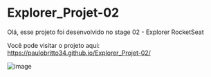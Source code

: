 # Explorer_Projet-02

Olá, esse projeto foi desenvolvido no stage 02 - Explorer RocketSeat

Você pode visitar o projeto aqui: https://paulobritto34.github.io/Explorer_Projet-02/

![image](https://github.com/Paulobritto34/Explorer_Projet-02/assets/98286250/a509146e-d72c-4477-aabc-efee41770842)
